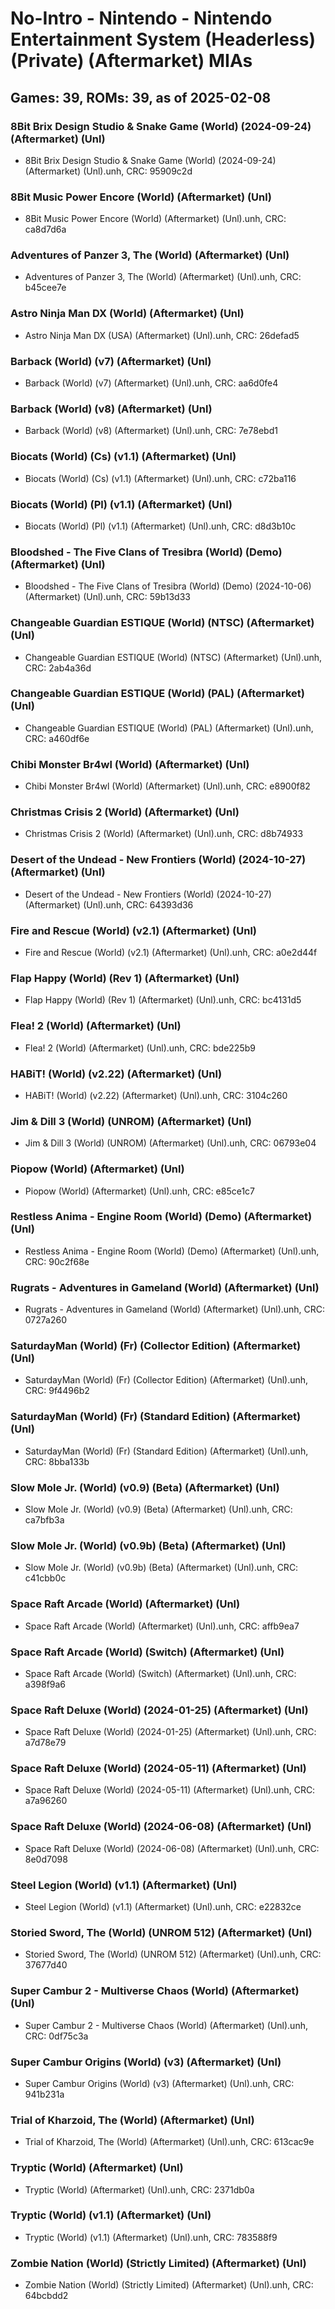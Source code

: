 # No-Intro - Nintendo - Nintendo Entertainment System (Headerless) (Private) (Aftermarket) MIAs
## Games: 39, ROMs: 39, as of 2025-02-08

### 8Bit Brix Design Studio & Snake Game (World) (2024-09-24) (Aftermarket) (Unl)
- 8Bit Brix Design Studio & Snake Game (World) (2024-09-24) (Aftermarket) (Unl).unh, CRC: 95909c2d

### 8Bit Music Power Encore (World) (Aftermarket) (Unl)
- 8Bit Music Power Encore (World) (Aftermarket) (Unl).unh, CRC: ca8d7d6a

### Adventures of Panzer 3, The (World) (Aftermarket) (Unl)
- Adventures of Panzer 3, The (World) (Aftermarket) (Unl).unh, CRC: b45cee7e

### Astro Ninja Man DX (World) (Aftermarket) (Unl)
- Astro Ninja Man DX (USA) (Aftermarket) (Unl).unh, CRC: 26defad5

### Barback (World) (v7) (Aftermarket) (Unl)
- Barback (World) (v7) (Aftermarket) (Unl).unh, CRC: aa6d0fe4

### Barback (World) (v8) (Aftermarket) (Unl)
- Barback (World) (v8) (Aftermarket) (Unl).unh, CRC: 7e78ebd1

### Biocats (World) (Cs) (v1.1) (Aftermarket) (Unl)
- Biocats (World) (Cs) (v1.1) (Aftermarket) (Unl).unh, CRC: c72ba116

### Biocats (World) (Pl) (v1.1) (Aftermarket) (Unl)
- Biocats (World) (Pl) (v1.1) (Aftermarket) (Unl).unh, CRC: d8d3b10c

### Bloodshed - The Five Clans of Tresibra (World) (Demo) (Aftermarket) (Unl)
- Bloodshed - The Five Clans of Tresibra (World) (Demo) (2024-10-06) (Aftermarket) (Unl).unh, CRC: 59b13d33

### Changeable Guardian ESTIQUE (World) (NTSC) (Aftermarket) (Unl)
- Changeable Guardian ESTIQUE (World) (NTSC) (Aftermarket) (Unl).unh, CRC: 2ab4a36d

### Changeable Guardian ESTIQUE (World) (PAL) (Aftermarket) (Unl)
- Changeable Guardian ESTIQUE (World) (PAL) (Aftermarket) (Unl).unh, CRC: a460df6e

### Chibi Monster Br4wl (World) (Aftermarket) (Unl)
- Chibi Monster Br4wl (World) (Aftermarket) (Unl).unh, CRC: e8900f82

### Christmas Crisis 2 (World) (Aftermarket) (Unl)
- Christmas Crisis 2 (World) (Aftermarket) (Unl).unh, CRC: d8b74933

### Desert of the Undead - New Frontiers (World) (2024-10-27) (Aftermarket) (Unl)
- Desert of the Undead - New Frontiers (World) (2024-10-27) (Aftermarket) (Unl).unh, CRC: 64393d36

### Fire and Rescue (World) (v2.1) (Aftermarket) (Unl)
- Fire and Rescue (World) (v2.1) (Aftermarket) (Unl).unh, CRC: a0e2d44f

### Flap Happy (World) (Rev 1) (Aftermarket) (Unl)
- Flap Happy (World) (Rev 1) (Aftermarket) (Unl).unh, CRC: bc4131d5

### Flea! 2 (World) (Aftermarket) (Unl)
- Flea! 2 (World) (Aftermarket) (Unl).unh, CRC: bde225b9

### HABiT! (World) (v2.22) (Aftermarket) (Unl)
- HABiT! (World) (v2.22) (Aftermarket) (Unl).unh, CRC: 3104c260

### Jim & Dill 3 (World) (UNROM) (Aftermarket) (Unl)
- Jim & Dill 3 (World) (UNROM) (Aftermarket) (Unl).unh, CRC: 06793e04

### Piopow (World) (Aftermarket) (Unl)
- Piopow (World) (Aftermarket) (Unl).unh, CRC: e85ce1c7

### Restless Anima - Engine Room (World) (Demo) (Aftermarket) (Unl)
- Restless Anima - Engine Room (World) (Demo) (Aftermarket) (Unl).unh, CRC: 90c2f68e

### Rugrats - Adventures in Gameland (World) (Aftermarket) (Unl)
- Rugrats - Adventures in Gameland (World) (Aftermarket) (Unl).unh, CRC: 0727a260

### SaturdayMan (World) (Fr) (Collector Edition) (Aftermarket) (Unl)
- SaturdayMan (World) (Fr) (Collector Edition) (Aftermarket) (Unl).unh, CRC: 9f4496b2

### SaturdayMan (World) (Fr) (Standard Edition) (Aftermarket) (Unl)
- SaturdayMan (World) (Fr) (Standard Edition) (Aftermarket) (Unl).unh, CRC: 8bba133b

### Slow Mole Jr. (World) (v0.9) (Beta) (Aftermarket) (Unl)
- Slow Mole Jr. (World) (v0.9) (Beta) (Aftermarket) (Unl).unh, CRC: ca7bfb3a

### Slow Mole Jr. (World) (v0.9b) (Beta) (Aftermarket) (Unl)
- Slow Mole Jr. (World) (v0.9b) (Beta) (Aftermarket) (Unl).unh, CRC: c41cbb0c

### Space Raft Arcade (World) (Aftermarket) (Unl)
- Space Raft Arcade (World) (Aftermarket) (Unl).unh, CRC: affb9ea7

### Space Raft Arcade (World) (Switch) (Aftermarket) (Unl)
- Space Raft Arcade (World) (Switch) (Aftermarket) (Unl).unh, CRC: a398f9a6

### Space Raft Deluxe (World) (2024-01-25) (Aftermarket) (Unl)
- Space Raft Deluxe (World) (2024-01-25) (Aftermarket) (Unl).unh, CRC: a7d78e79

### Space Raft Deluxe (World) (2024-05-11) (Aftermarket) (Unl)
- Space Raft Deluxe (World) (2024-05-11) (Aftermarket) (Unl).unh, CRC: a7a96260

### Space Raft Deluxe (World) (2024-06-08) (Aftermarket) (Unl)
- Space Raft Deluxe (World) (2024-06-08) (Aftermarket) (Unl).unh, CRC: 8e0d7098

### Steel Legion (World) (v1.1) (Aftermarket) (Unl)
- Steel Legion (World) (v1.1) (Aftermarket) (Unl).unh, CRC: e22832ce

### Storied Sword, The (World) (UNROM 512) (Aftermarket) (Unl)
- Storied Sword, The (World) (UNROM 512) (Aftermarket) (Unl).unh, CRC: 37677d40

### Super Cambur 2 - Multiverse Chaos (World) (Aftermarket) (Unl)
- Super Cambur 2 - Multiverse Chaos (World) (Aftermarket) (Unl).unh, CRC: 0df75c3a

### Super Cambur Origins (World) (v3) (Aftermarket) (Unl)
- Super Cambur Origins (World) (v3) (Aftermarket) (Unl).unh, CRC: 941b231a

### Trial of Kharzoid, The (World) (Aftermarket) (Unl)
- Trial of Kharzoid, The (World) (Aftermarket) (Unl).unh, CRC: 613cac9e

### Tryptic (World) (Aftermarket) (Unl)
- Tryptic (World) (Aftermarket) (Unl).unh, CRC: 2371db0a

### Tryptic (World) (v1.1) (Aftermarket) (Unl)
- Tryptic (World) (v1.1) (Aftermarket) (Unl).unh, CRC: 783588f9

### Zombie Nation (World) (Strictly Limited) (Aftermarket) (Unl)
- Zombie Nation (World) (Strictly Limited) (Aftermarket) (Unl).unh, CRC: 64bcbdd2
